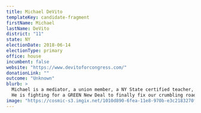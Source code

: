 ```yaml
---
title: Michael DeVito
templateKey: candidate-fragment
firstName: Michael
lastName: DeVito
district: "11"
state: NY
electionDate: 2018-06-14
electionType: primary
office: house
incumbent: false
website: "https://www.devitoforcongress.com/"
donationLink: ""
outcome: "Unknown"
blurb: >
  Michael is a mediator, a union member, a NY State certified teacher, a decorated US Marine inducted into the NYS Senate Veterans’ Hall of Fame,and a dad and husband. He believes that the promise of the American Dream is not a zero-sum game. He is a workforce expert who believes in Medicare for All, protecting Social Security, and in closing income inequality gaps with union strength. He doesn't take corporate money from any source. 
  He is fighting for a GREEN New Deal to finally fix our crumbling roads, overcrowded schools, and deteriorating shorelines.  Michael is working to flip NY11 (Staten Island and South Brooklyn) the only Red seat in New York City, a seat he knows belongs to the people - not the corporations or party bosses. 
image: "https://cosmic-s3.imgix.net/1010d890-6fea-11e8-970b-e3c2183270f6-JD_Site_MichaelDeVitoJr_1000x600_061318.jpg"
---
```


